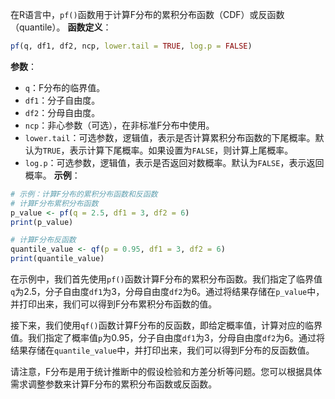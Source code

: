 在R语言中，`pf()`函数用于计算F分布的累积分布函数（CDF）或反函数（quantile）。
**函数定义**：
```R
pf(q, df1, df2, ncp, lower.tail = TRUE, log.p = FALSE)
```
**参数**：
- `q`：F分布的临界值。
- `df1`：分子自由度。
- `df2`：分母自由度。
- `ncp`：非心参数（可选），在非标准F分布中使用。
- `lower.tail`：可选参数，逻辑值，表示是否计算累积分布函数的下尾概率。默认为`TRUE`，表示计算下尾概率。如果设置为`FALSE`，则计算上尾概率。
- `log.p`：可选参数，逻辑值，表示是否返回对数概率。默认为`FALSE`，表示返回概率。
**示例**：
```R
# 示例：计算F分布的累积分布函数和反函数
# 计算F分布累积分布函数
p_value <- pf(q = 2.5, df1 = 3, df2 = 6)
print(p_value)

# 计算F分布反函数
quantile_value <- qf(p = 0.95, df1 = 3, df2 = 6)
print(quantile_value)
```

在示例中，我们首先使用`pf()`函数计算F分布的累积分布函数。我们指定了临界值`q`为2.5，分子自由度`df1`为3，分母自由度`df2`为6。通过将结果存储在`p_value`中，并打印出来，我们可以得到F分布累积分布函数的值。

接下来，我们使用`qf()`函数计算F分布的反函数，即给定概率值，计算对应的临界值。我们指定了概率值`p`为0.95，分子自由度`df1`为3，分母自由度`df2`为6。通过将结果存储在`quantile_value`中，并打印出来，我们可以得到F分布的反函数值。

请注意，F分布是用于统计推断中的假设检验和方差分析等问题。您可以根据具体需求调整参数来计算F分布的累积分布函数或反函数。